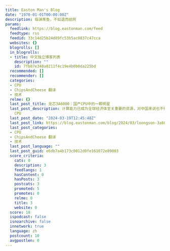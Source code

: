 ```yaml
---
title: Easton Man's Blog
date: "1970-01-01T00:00:00Z"
description: 临渊羡鱼，不如退而结网
params:
  feedlink: https://blog.eastonman.com/feed
  feedtype: rss
  feedid: 33c14d25b24d89fc53b5ac0837c47cca
  websites: {}
  blogrolls: []
  in_blogrolls:
  - title: 中文独立博客列表
    description: ""
    id: 7fb87e348a8211f4c19e4b0b0da225bd
  recommended: []
  recommender: []
  categories:
  - CPU
  - ChipsAndCheese 翻译
  - 技术
  relme: {}
  last_post_title: 龙芯3A6000：国产CPU中的一颗明星
  last_post_description: 计算能力已成为全球经济体至关重要的资源，对中国来说也不例外。中国正在大力投资于国产 CPU 的开发，龙芯就处于国产
    CPU
  last_post_date: "2024-03-19T12:45:48Z"
  last_post_link: https://blog.eastonman.com/blog/2024/03/loongson-3a6000-a-star-among-chinese-cpus/
  last_post_categories:
  - CPU
  - ChipsAndCheese 翻译
  - 技术
  last_post_language: ""
  last_post_guid: e6db7a4b173c0012d0fe161072e89003
  score_criteria:
    cats: 0
    description: 3
    feedlangs: 1
    hasContent: 0
    hasPosts: 3
    postcats: 3
    promoted: 5
    promotes: 0
    relme: 0
    title: 3
    website: 0
  score: 18
  ispodcast: false
  isnoarchive: false
  innetwork: true
  language: zh
  postcount: 10
  avgpostlen: 0
---
```

